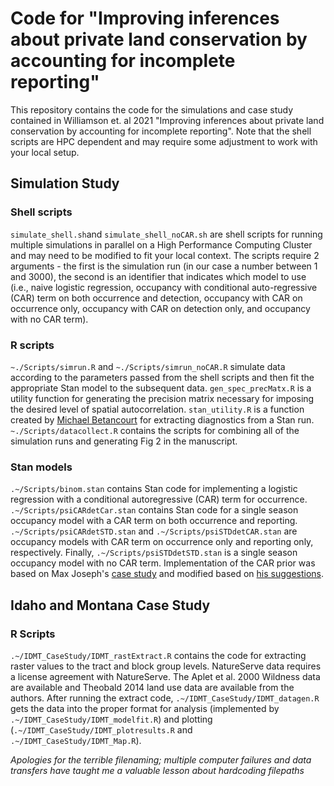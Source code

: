 # Code for "Improving inferences about private land conservation by accounting for incomplete reporting"

This repository contains the code for the simulations and case study contained in Williamson et. al 2021 "Improving inferences about private land conservation by accounting for incomplete reporting". Note that the shell scripts are HPC dependent and may require some adjustment to work with your local setup.

## Simulation Study
### Shell scripts
`simulate_shell.sh`and `simulate_shell_noCAR.sh` are shell scripts for running multiple simulations in parallel on a High Performance Computing Cluster and may need to be modified to fit your local context. The scripts require 2 arguments - the first is the simulation run (in our case a number between 1 and 3000), the second is an identifier that indicates which model to use (i.e., naive logistic regression, occupancy with conditional auto-regressive (CAR) term on both occurrence and detection, occupancy with CAR on occurrence only, occupancy with CAR on detection only, and occupancy with no CAR term).

### R scripts
`~./Scripts/simrun.R` and `~./Scripts/simrun_noCAR.R` simulate data according to the parameters passed from the shell scripts and then fit the appropriate Stan model to the subsequent data. `gen_spec_precMatx.R` is a utility function for generating the precision matrix necessary for imposing the desired level of spatial autocorrelation. `stan_utility.R` is a function created by [Michael Betancourt](https://github.com/betanalpha/knitr_case_studies/tree/master/principled_bayesian_workflow) for extracting diagnostics from a Stan run. `~./Scripts/datacollect.R` contains the scripts for combining all of the simulation runs and generating Fig 2 in the manuscript.

### Stan models
`.~/Scripts/binom.stan` contains Stan code for implementing a logistic regression with a conditional autoregressive (CAR) term for occurrence. `.~/Scripts/psiCARdetCar.stan` contains Stan code for a single season occupancy model with a CAR term on both occurrence and reporting. `.~/Scripts/psiCARdetSTD.stan` and `.~/Scripts/psiSTDdetCAR.stan` are occupancy models with CAR term on occurrence only and reporting only, respectively. Finally, `.~/Scripts/psiSTDdetSTD.stan` is a single season occupancy model with no CAR term. Implementation of the CAR prior was based on Max Joseph's [case study](https://mc-stan.org/users/documentation/case-studies/mbjoseph-CARStan.html) and modified based on [his suggestions](https://discourse.mc-stan.org/t/reparamaterize-conditional-autoregressive-model-of-occupancy-to-avoid-low-e-bfmi-warning/5931/8).

## Idaho and Montana Case Study
### R Scripts
`.~/IDMT_CaseStudy/IDMT_rastExtract.R` contains the code for extracting raster values to the tract and block group levels. NatureServe data requires a license agreement with NatureServe. The Aplet et al. 2000 Wildness data are available and Theobald 2014 land use data are available from the authors. After running the extract code, `.~/IDMT_CaseStudy/IDMT_datagen.R` gets the data into the proper format for analysis (implemented by `.~/IDMT_CaseStudy/IDMT_modelfit.R`) and plotting (`.~/IDMT_CaseStudy/IDMT_plotresults.R` and `.~/IDMT_CaseStudy/IDMT_Map.R`).


_Apologies for the terrible filenaming; multiple computer failures and data transfers have taught me a valuable lesson about hardcoding filepaths_
